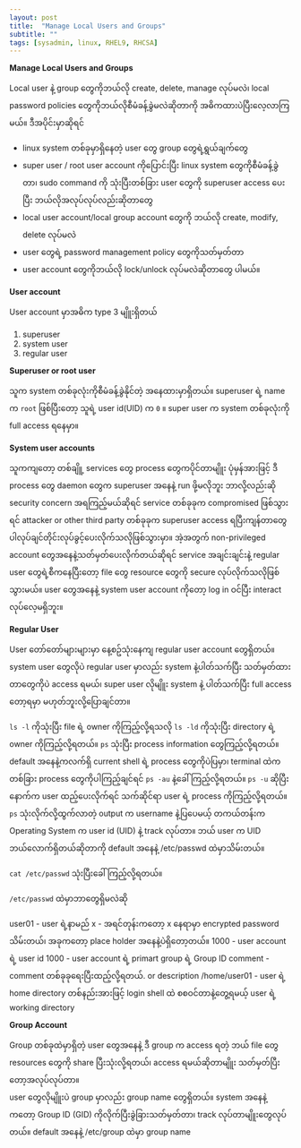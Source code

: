 ```yaml
---
layout: post
title:  "Manage Local Users and Groups"
subtitle: ""
tags: [sysadmin, linux, RHEL9, RHCSA]
---
```


**Manage Local Users and Groups**

Local user နဲ့ group တွေကိုဘယ်လို create, delete, manage လုပ်မလဲ၊ local password policies တွေကိုဘယ်လိုစီမံခန့်ခွဲမလဲဆိုတာကို အဓိကထားပဲပြီးလေ့လာကြမယ်။ ဒီအပိုင်းမှာဆိုရင် 

- linux system တစ်ခုမှာရှိနေတဲ့ user တွေ group တွေရဲ့ရွယ်ချက်တွေ
- super user / root user account ကိုပြောင်းပြီး linux system တွေကိုစီမံခန့်ခွဲတာ၊ sudo command ကို သုံးပြီးတစ်ခြား user တွေကို superuser access ပေးပြီး ဘယ်လိုအလုပ်လုပ်လည်းဆိုတာတွေ
- local user account/local group account တွေကို ဘယ်လို create, modify, delete လုပ်မလဲ
- user တွေရဲ့  password management policy တွေကိုသတ်မှတ်တာ
- user account တွေကိုဘယ်လို lock/unlock လုပ်မလဲဆိုတာတွေ ပါမယ်။


**User account**

User account မှာအဓိက type 3 မျိူးရှိတယ်

1. superuser
2. system user
3. regular user

**Superuser or root user**

သူက system တစ်ခုလုံးကိုစီမံခန့်ခွဲနိုင်တဲ့ အနေထားမှာရှိတယ်။ superuser ရဲ့ name က ```root``` ဖြစ်ပြီးတော့ သူရဲ့ user id(UID) က ```0``` ။ super user က system တစ်ခုလုံးကို full access ရနေမှာ။

**System user accounts**

သူကကျတော့ တစ်ချိူ့ services တွေ process တွေကပိုင်တာမျိူး ပုံမှန်အားဖြင့် ဒီ process တွေ daemon တွေက superuser အနေနဲ့ run ဖို့မလိုဘူး ဘာလို့လည်းဆို security concern အရကြည့်မယ်ဆိုရင် service တစ်ခုခုက compromised ဖြစ်သွားရင် attacker or other third party တစ်ခုခုက superuser access ရပြီးကျန်တာတွေပါလုပ်ချင်တိုင်းလုပ်ခွင့်ပေးလိုက်သလိုဖြစ်သွားမှာ။ အဲ့အတွက် non-privileged account တွေအနေနဲ့သတ်မှတ်ပေးလိုက်တယ်ဆိုရင် service အချင်းချင်းနဲ့ regular user တွေရဲ့စီကနေပြီးတော့ file တွေ resource တွေကို secure လုပ်လိုက်သလိုဖြစ်သွားမယ်။ user တွေအနေနဲ့ system user account ကိုတော့ log in ဝင်ပြီး interact လုပ်လေ့မရှိဘူး။

**Regular User**

User တော်တော်များများမှာ နေ့စဥ်သုံးနေကျ regular user account တွေရှိတယ်။ system user တွေလိုပဲ regular user မှာလည်း system နဲ့ပါတ်သက်ပြီး သတ်မှတ်ထားတာတွေကိုပဲ access ရမယ်၊ super user လိုမျိူး system နဲ့ ပါတ်သက်ပြီး full access တော့ရမှာ မဟုတ်ဘူးလို့ပြောချင်တာ။

```ls -l``` ကိုသုံးပြီး file ရဲ့ owner ကိုကြည့်လို့ရသလို
```ls -ld``` ကိုသုံးပြီး  directory ရဲ့  owner ကိုကြည့်လို့ရတယ်။ 
```ps``` သုံးပြီး process information တွေကြည့်လို့ရတယ်။ default အနေနဲ့ကလက်ရှိ current shell ရဲ့ process တွေကိုပဲပြမှာ၊ terminal ထဲကတစ်ခြား process တွေကိုပါကြည့်ချင်ရင် ```ps -au``` နဲ့ခေါ်ကြည့်လို့ရတယ်။ ```ps -u``` ဆိုပြီးနောက်က user ထည့်ပေးလိုက်ရင် သက်ဆိုင်ရာ user ရဲ့ process ကိုကြည့်လို့ရတယ်။ ```ps``` သုံးလိုက်လို့ထွက်လာတဲ့ output က username နဲ့ပြပေမယ့် တကယ်တန်းက Operating System က user id (UID) နဲ့ track လုပ်တာ။ ဘယ် user က UID ဘယ်လောက်ရှိတယ်ဆိုတာကို default အနေနဲ့  /etc/passwd ထဲမှာသိမ်းတယ်။

```cat /etc/passwd```  သုံးပြီးခေါ်ကြည့်လို့ရတယ်။

```/etc/passwd``` ထဲမှာဘာတွေရှိမလဲဆို

user01 - user ရဲ့နာမည်
x      - အရင်တုန်းကတော့ x နေရာမှာ encrypted password သိမ်းတယ်၊ အခုကတော့ place holder အနေနဲ့ပဲရှိတော့တယ်။
1000   - user account ရဲ့ user id 
1000   - user account ရဲ့ primart group ရဲ့ Group ID
comment - comment တစ်ခုခုရေးပြီးထည့်လို့ရတယ်.
or 
description
/home/user01 - user ရဲ့ home directory တစ်နည်းအားဖြင့် login shell ထဲ စစဝင်တာနဲ့တွေ့ရမယ့် user ရဲ့ working directory


**Group Account**

Group တစ်ခုထဲမှာရှိတဲ့ user တွေအနေနဲ့ ဒီ group က access ရတဲ့ ဘယ် file တွေ resources တွေကို share ပြီးသုံးလို့ရတယ်၊ access ရမယ်ဆိုတာမျိူး သတ်မှတ်ပြီးတော့အလုပ်လုပ်တာ။   
user တွေလိုမျိူးပဲ group မှာလည်း group name တွေရှိတယ်။ system အနေနဲ့ကတော့ Group ID (GID) ကိုလိုက်ပြီးခွဲခြားသတ်မှတ်တာ၊ track လုပ်တာမျိူးတွေလုပ်တယ်။ default အနေနဲ့ /etc/group ထဲမှာ group name

























